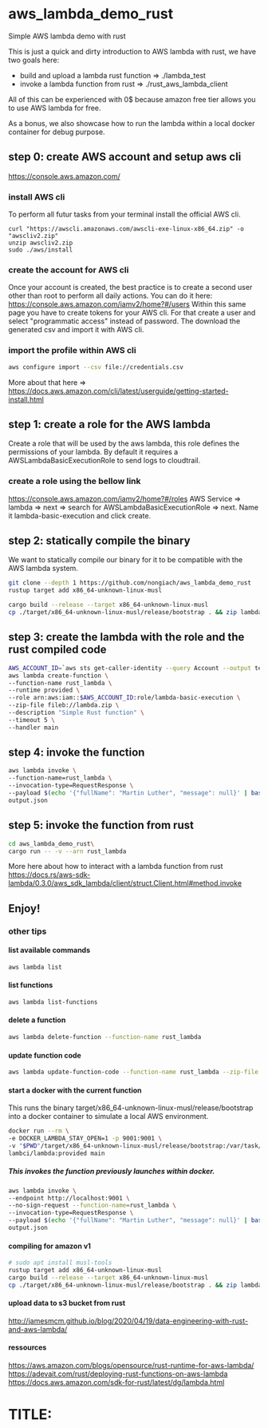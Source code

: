 # aws_lambda_demo_rust
Simple AWS lambda demo with rust

This is just a quick and dirty introduction to AWS lambda with rust, we have two goals here:
* build and upload a lambda rust function => ./lambda_test
* invoke a lambda function from rust => ./rust_aws_lambda_client

All of this can be experienced with 0$ because amazon free tier allows you to use AWS lambda for free.

As a bonus, we also showcase how to run the lambda within a local docker container for debug purpose.

## step 0: create AWS account and setup aws cli
https://console.aws.amazon.com/

### install AWS cli
To perform all futur tasks from your terminal install the official AWS cli.
```
curl "https://awscli.amazonaws.com/awscli-exe-linux-x86_64.zip" -o "awscliv2.zip"
unzip awscliv2.zip
sudo ./aws/install
```

### create the account for AWS cli
Once your account is created, the best practice is to create a second user other than root to perform all daily actions.
You can do it here: https://console.aws.amazon.com/iamv2/home?#/users
Within this same page you have to create tokens for your AWS cli.
For that create a user and select "programmatic access" instead of password.
The download the generated csv and import it with AWS cli.

### import the profile within AWS cli
```sh
aws configure import --csv file://credentials.csv
```

More about that here => https://docs.aws.amazon.com/cli/latest/userguide/getting-started-install.html

## step 1: create a role for the AWS lambda
Create a role that will be used by the aws lambda, this role defines the permissions of your lambda.
By default it requires a AWSLambdaBasicExecutionRole to send logs to cloudtrail.

### create a role using the bellow link
https://console.aws.amazon.com/iamv2/home?#/roles
AWS Service => lambda => next => search for AWSLambdaBasicExecutionRole => next.
Name it lambda-basic-execution and click create.

## step 2: statically compile the binary
We want to statically compile our binary for it to be compatible with the AWS lambda system.
```sh
git clone --depth 1 https://github.com/nongiach/aws_lambda_demo_rust
rustup target add x86_64-unknown-linux-musl

cargo build --release --target x86_64-unknown-linux-musl
cp ./target/x86_64-unknown-linux-musl/release/bootstrap . && zip lambda.zip bootstrap && rm bootstrap
```

## step 3: create the lambda with the role and the rust compiled code
```sh
AWS_ACCOUNT_ID=`aws sts get-caller-identity --query Account --output text` && \
aws lambda create-function \
--function-name rust_lambda \
--runtime provided \
--role arn:aws:iam::$AWS_ACCOUNT_ID:role/lambda-basic-execution \
--zip-file fileb://lambda.zip \
--description "Simple Rust function" \
--timeout 5 \
--handler main
```

## step 4: invoke the function
```sh
aws lambda invoke \
--function-name=rust_lambda \
--invocation-type=RequestResponse \
--payload $(echo '{"fullName": "Martin Luther", "message": null}' | base64 ) \
output.json
```

## step 5: invoke the function from rust
```sh
cd aws_lambda_demo_rust\
cargo run -- -v --arn rust_lambda
```

More here about how to interact with a lambda function from rust
https://docs.rs/aws-sdk-lambda/0.3.0/aws_sdk_lambda/client/struct.Client.html#method.invoke

## Enjoy!

### other tips

#### list available commands
```sh
aws lambda list
```

#### list functions
```sh
aws lambda list-functions
```

#### delete a function
```sh
aws lambda delete-function --function-name rust_lambda
```

#### update function code 
```sh
aws lambda update-function-code --function-name rust_lambda --zip-file fileb://lambda.zip
```

#### start a docker with the current function 
This runs the binary target/x86_64-unknown-linux-musl/release/bootstrap into a docker container to simulate a local AWS environment.
```sh
docker run --rm \
-e DOCKER_LAMBDA_STAY_OPEN=1 -p 9001:9001 \
-v "$PWD"/target/x86_64-unknown-linux-musl/release/bootstrap:/var/task/bootstrap:ro,delegated \
lambci/lambda:provided main
```

##### This invokes the function previously launches within docker.
```sh
aws lambda invoke \
--endpoint http://localhost:9001 \
--no-sign-request --function-name=rust_lambda \
--invocation-type=RequestResponse \
--payload $(echo '{"fullName": "Martin Luther", "message": null}' | base64 ) \
output.json
```

#### compiling for amazon v1
```sh
# sudo apt install musl-tools
rustup target add x86_64-unknown-linux-musl
cargo build --release --target x86_64-unknown-linux-musl
cp ./target/x86_64-unknown-linux-musl/release/bootstrap . && zip lambda.zip bootstrap && rm bootstrap
```

#### upload data to s3 bucket from rust
http://jamesmcm.github.io/blog/2020/04/19/data-engineering-with-rust-and-aws-lambda/


#### ressources
https://aws.amazon.com/blogs/opensource/rust-runtime-for-aws-lambda/
https://adevait.com/rust/deploying-rust-functions-on-aws-lambda
https://docs.aws.amazon.com/sdk-for-rust/latest/dg/lambda.html

# TITLE:
